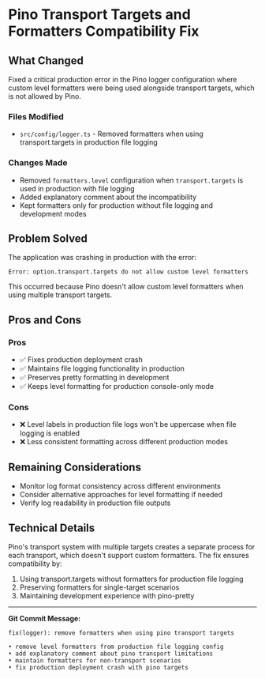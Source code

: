 # Pino Transport Targets and Formatters Compatibility Fix

## What Changed

Fixed a critical production error in the Pino logger configuration where custom level formatters were being used alongside transport targets, which is not allowed by Pino.

### Files Modified

- `src/config/logger.ts` - Removed formatters when using transport.targets in production file logging

### Changes Made

- Removed `formatters.level` configuration when `transport.targets` is used in production with file logging
- Added explanatory comment about the incompatibility
- Kept formatters only for production without file logging and development modes

## Problem Solved

The application was crashing in production with the error:

```
Error: option.transport.targets do not allow custom level formatters
```

This occurred because Pino doesn't allow custom level formatters when using multiple transport targets.

## Pros and Cons

### Pros

- ✅ Fixes production deployment crash
- ✅ Maintains file logging functionality in production
- ✅ Preserves pretty formatting in development
- ✅ Keeps level formatting for production console-only mode

### Cons

- ❌ Level labels in production file logs won't be uppercase when file logging is enabled
- ❌ Less consistent formatting across different production modes

## Remaining Considerations

- Monitor log format consistency across different environments
- Consider alternative approaches for level formatting if needed
- Verify log readability in production file outputs

## Technical Details

Pino's transport system with multiple targets creates a separate process for each transport, which doesn't support custom formatters. The fix ensures compatibility by:

1. Using transport.targets without formatters for production file logging
2. Preserving formatters for single-target scenarios
3. Maintaining development experience with pino-pretty

---

**Git Commit Message:**

```
fix(logger): remove formatters when using pino transport targets

• remove level formatters from production file logging config
• add explanatory comment about pino transport limitations
• maintain formatters for non-transport scenarios
• fix production deployment crash with pino targets
```
